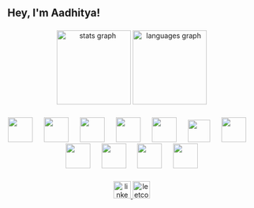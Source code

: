 <h2 align="left">Hey, I'm Aadhitya!</h2>

###

<div align="center">
  <img src="https://github-readme-stats.vercel.app/api?username=Addy0606hide_title=false&hide_rank=false&show_icons=true&include_all_commits=true&count_private=true&disable_animations=false&theme=dracula&locale=en&hide_border=false" height="150" alt="stats graph" />
  <img src="https://github-readme-stats.vercel.app/api/top-langs?username=Addy0606locale=en&hide_title=false&layout=compact&card_width=320&langs_count=5&theme=dracula&hide_border=false" height="150" alt="languages graph"  />
</div>

###

<div align="middle">
  <img src="https://cdn.jsdelivr.net/gh/devicons/devicon@latest/icons/python/python-original.svg" height="50" />
  <img width="15" />
  <img src="https://cdn.jsdelivr.net/gh/devicons/devicon@latest/icons/pytorch/pytorch-original.svg" height="50" />
  <img width="15" />
  <img src="https://cdn.jsdelivr.net/gh/devicons/devicon@latest/icons/scikitlearn/scikitlearn-original.svg" height="50" />
  <img width="15" />
  <img src="https://cdn.jsdelivr.net/gh/devicons/devicon@latest/icons/pandas/pandas-original.svg" height="50" />
  <img width="15" />
  <img src="https://cdn.jsdelivr.net/gh/devicons/devicon@latest/icons/numpy/numpy-original.svg" height="50" />
  <img width="15" />
  <img src="https://cdn.jsdelivr.net/gh/devicons/devicon@latest/icons/c/c-original.svg" height = "45" />
  <img width="15" />
  <img src="https://cdn.jsdelivr.net/gh/devicons/devicon@latest/icons/cplusplus/cplusplus-original.svg" height="50" />
  <img width="15" />
  <img src="https://cdn.jsdelivr.net/gh/devicons/devicon@latest/icons/fastapi/fastapi-original.svg" height="50" />
  <img width="15" />
  <img src="https://cdn.jsdelivr.net/gh/devicons/devicon@latest/icons/flask/flask-original.svg" height="50" />
  <img width="15" />
  <img src="https://cdn.jsdelivr.net/gh/devicons/devicon@latest/icons/html5/html5-original.svg" height="50" />
  <img width="15" />
  <img src="https://cdn.jsdelivr.net/gh/devicons/devicon@latest/icons/css3/css3-original.svg" height="50" />
</div>

###

<div align="center">
  <a href="https://www.linkedin.com/in/aadhitya-ayyappan-231259320/">
    <img src="https://img.shields.io/static/v1?message=LinkedIn&logo=linkedin&label=&color=0077B5&logoColor=white&labelColor=&style=for-the-badge" height="35" alt="linkedin logo" />
  </a>
  <a href="https://leetcode.com/Addy0606/">
    <img src="https://img.shields.io/static/v1?message=LeetCode&logo=leetcode&label=&color=FFA116&logoColor=white&labelColor=&style=for-the-badge" height="35" alt="leetcode logo" />
  </a>
</div>


###

<br clear="both">
